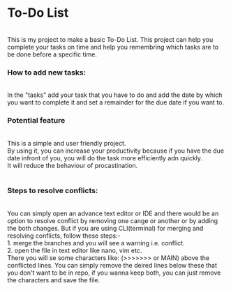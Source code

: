 <h1>To-Do List</h1><br>
This is my project to make a basic To-Do List. This project can help you complete your tasks on time and help you remembring which tasks are to be done before a specific time.<br>
<h3>How to add new tasks:</h3><br>
In the "tasks" add your task that you have to do and add the date by which you want to complete it and set a remainder for the due date if you want to.<br> 
<h3>Potential feature</h3><br>
This is a simple and user friendly project.<br>
By using it, you can increase your productivity because if you have the due date infront of you, you will do the task more efficiently adn quickly.<br>
It will reduce the behaviour of procastination.<br><br>
<h3>Steps to resolve conflicts:</h3><br>
You can simply open an advance text editor or IDE and there would be an option to resolve conflict by removing one cange or another or by adding the both changes.
But if you are using CLI(terminal) for merging and resolving conflicts, follow these steps:-<br>
1. merge the branches and you will see a warning i.e. conflict.<br>
2. open the file in text editor like nano, vim etc.<br>
There you will se some characters like: (>>>>>>> or MAIN) above the conflicted lines. You can simply remove the deired lines below these that you don't want to be in repo, if you wanna keep both, you can just remove the characters and save the file.
